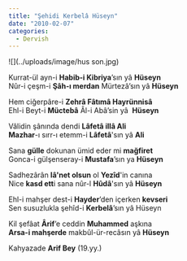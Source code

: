 ```yaml
---
title: "Şehidi Kerbelâ Hüseyn"
date: "2010-02-07"
categories: 
  - Dervish
---
```


![](../uploads/image/hus son.jpg)

  
Kurrat-ül ayn-i **Habib-i Kibriya**’sın yâ **Hüseyn**  
Nûr-i çeşm-i **Şâh-ı merdan** Mürtezâ’sın yâ **Hüseyn**  
  
Hem ciğerpâre-i **Zehrâ Fâtımâ Hayrünnisâ**  
Ehl-i Beyt-i **Müctebâ** Âl-i Abâ’sin yâ  **Hüseyn**  
  
Vâlidin şânında dendi **Lâfetâ illâ Ali**  
**Mazhar**\-ı sırr-ı etemm-i **Lâfetâ**'sın yâ **Ali**   
  
Sana **gülle** dokunan ümid eder mi **mağfiret**  
Gonca-i gülşenseray-i **Mustafa**’sın ya **Hüseyn**

Sadhezârân **lâ'net olsun** ol **Yezîd**'in canına  
Nice **kasd ett**i sana nûr-l **Hûdâ**'sın yâ **Hüseyn**  
  
Ehl-i mahşer dest-i **Hayder**’den içerken **kevseri**  
Sen susuzlukla şehîd-i **Kerbelâ**’sın yâ Hüseyn  
  
Kil şefâat **Ârif**’e ceddin **Muhammed** aşkına  
**Arsa-i mahşerde** makbûl-ür-recâsın yâ **Hüseyn**  
  
Kahyazade **Arif Bey** (19.yy.)
